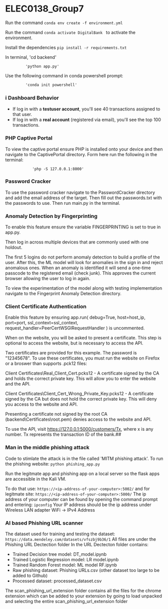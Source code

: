 # ELEC0138_Group7
Run the command `conda env create -f environment.yml`

Run the command `conda activate DigitalBank ` to activate the environment.

Install the dependencies `pip install -r requirements.txt `

In terminal, 'cd backend'

             'python app.py'

Use the following command in conda powershell prompt:

             'conda init powershell'

### ℹ️ Dashboard Behavior
- If log in with a **testuser account**, you'll see 40 transactions assigned to that user.
- If log in with a **real account** (registered via email), you'll see the top 100 transactions.



### PHP Captive Portal
To view the captive portal ensure PHP is installed onto your device and then navigate to the CaptivePortal directory. Form here run the following in the terminal:

                'php -S 127.0.0.1:8000'

### Password Cracker
To use the password cracker navigate to the PasswordCracker directory and add the email address of the target. Then fill out the passwords.txt with the passwords to use. Then run main.py in the terminal.

### Anomaly Detection by Fingerprinting
To enable this feature ensure the variable FINGERPRINTING is set to true in app.py. 

Then log in across multiple devices that are commonly used with one holdout. 

The first 5 logins do not perform anomaly detection to build a profile of the user. After this, the ML model will look for anomalies in the sign in and reject anomalous ones. 
When an anomaly is identified it will send a one-time passcode to the registered email (check junk). This approves the current browser allowing the user to log in again.

To view the experimentation of the model along with testing implementation navigate to the Fingerprint Anomaly Detection directory.

### Client Certificate Authentication

Enable this feature by ensuring app.run( debug=True, host=host_ip, port=port, ssl_context=ssl_context, request_handler=PeerCertWSGIRequestHandler ) is uncommented.

When on the website, you will be asked to present a certificate. This step is optional to access the website, but is necessary to access the API.

Two certificates are provided for this example. The password is "12345678". To use these certificates, you must run the website on Firefox or a broswer than supports .pck12 files:

Client Certificates\Real_Client_Cert.pcks12 - A certificate signed by the CA and holds the correct private key. This will allow you to enter the website and the API.

Client Certificates\Client_Cert_Wrong_Private_Key.pcks12 - A certificate signed by the CA but does not hold the correct private key. This will deny you access to the website and API.

Presenting a certificate not signed by the root CA (backend\Certificates\root.pem) denies access to the website and API.

To use the API, visit https://127.0.0.1:5000/customers/Tx, where x is any number. Tx represents the transaction ID of the bank.##

### Man in the middle phishing attack
Code to stimlate the attack is in the file called 'MITM phishing attack'. 
To run the phishing website:               `python phishing_app.py`

Run the legitmate app and phishing app on a local server so the flask apps are accessible in the Kali VM. 

To do that use:     `https://<ip-address-of-your-computer>:5002/` and for legitmate site:       `https://<ip-address-of-your-computer>:5000/`
The ip address of your computer can be found by opening the command prompt and entering:                   `ipconfig`
Your IP address should be the ip address under Wireless LAN adapter WiFi ->  IPv4 Address

### AI based Phishing URL scanner
The dataset used for training and testing the dataset:                               `https://data.mendeley.com/datasets/vfszbj9b36/1`
All files are under the Phishing URL Dectection folder
In the URL Dectecton folder contains:
- Trained Decision tree model: DT_model.ipynb
- Trained Logistic Regression model: LR model.ipynb
- Trained Random Forest model: ML model RF.ipynb
- Raw phishing dataset: Phishing URLs.csv (other dataset too large to be added to Github)
- Processed dataset: processed_dataset.csv

The scan_phishing_url_extension folder contains all the files for the chrome extension  which can be added to your extension by going to load unpacked and selecting the entire scan_phishing_url_extension folder
